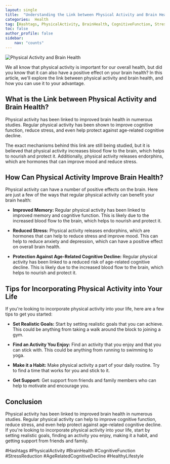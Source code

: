 ```yaml
---
layout: single
title:  "Understanding the Link between Physical Activity and Brain Health"
categories:  Health
tag: [Hashtags, PhysicalActivity, BrainHealth, CognitiveFunction, StressReduction, AgeRelatedCognitiveDecline, HealthyLifestyle, ]
toc: false
author_profile: false
sidebar:
    nav: "counts"
---
```

    
![Physical Activity and Brain Health](https://images.pexels.com/photos/132037/pexels-photo-132037.jpeg?auto=compress&cs=tinysrgb&dpr=2&h=650&w=940)

We all know that physical activity is important for our overall health, but did you know that it can also have a positive effect on your brain health? In this article, we'll explore the link between physical activity and brain health, and how you can use it to your advantage.

## What is the Link between Physical Activity and Brain Health?

Physical activity has been linked to improved brain health in numerous studies. Regular physical activity has been shown to improve cognitive function, reduce stress, and even help protect against age-related cognitive decline.

The exact mechanisms behind this link are still being studied, but it is believed that physical activity increases blood flow to the brain, which helps to nourish and protect it. Additionally, physical activity releases endorphins, which are hormones that can improve mood and reduce stress.

## How Can Physical Activity Improve Brain Health?

Physical activity can have a number of positive effects on the brain. Here are just a few of the ways that regular physical activity can benefit your brain health:

* **Improved Memory:** Regular physical activity has been linked to improved memory and cognitive function. This is likely due to the increased blood flow to the brain, which helps to nourish and protect it.

* **Reduced Stress:** Physical activity releases endorphins, which are hormones that can help to reduce stress and improve mood. This can help to reduce anxiety and depression, which can have a positive effect on overall brain health.

* **Protection Against Age-Related Cognitive Decline:** Regular physical activity has been linked to a reduced risk of age-related cognitive decline. This is likely due to the increased blood flow to the brain, which helps to nourish and protect it.

## Tips for Incorporating Physical Activity into Your Life

If you're looking to incorporate physical activity into your life, here are a few tips to get you started:

* **Set Realistic Goals:** Start by setting realistic goals that you can achieve. This could be anything from taking a walk around the block to joining a gym.

* **Find an Activity You Enjoy:** Find an activity that you enjoy and that you can stick with. This could be anything from running to swimming to yoga.

* **Make it a Habit:** Make physical activity a part of your daily routine. Try to find a time that works for you and stick to it.

* **Get Support:** Get support from friends and family members who can help to motivate and encourage you.

## Conclusion

Physical activity has been linked to improved brain health in numerous studies. Regular physical activity can help to improve cognitive function, reduce stress, and even help protect against age-related cognitive decline. If you're looking to incorporate physical activity into your life, start by setting realistic goals, finding an activity you enjoy, making it a habit, and getting support from friends and family.

#Hashtags
#PhysicalActivity #BrainHealth #CognitiveFunction #StressReduction #AgeRelatedCognitiveDecline #HealthyLifestyle
